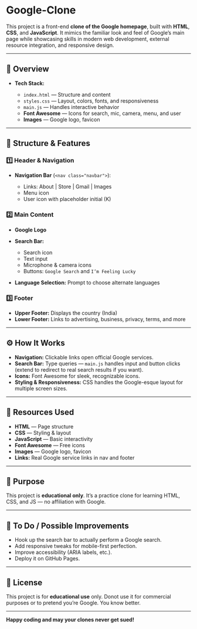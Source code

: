 # Google-Clone

This project is a front-end **clone of the Google homepage**, built with **HTML**, **CSS**, and **JavaScript**. It mimics the familiar look and feel of Google’s main page while showcasing skills in modern web development, external resource integration, and responsive design.

---

## 🚀 Overview

* **Tech Stack:**

  * `index.html` — Structure and content
  * `styles.css` — Layout, colors, fonts, and responsiveness
  * `main.js` — Handles interactive behavior
  * **Font Awesome** — Icons for search, mic, camera, menu, and user
  * **Images** — Google logo, favicon

---

## 🧩 Structure & Features

### 1️⃣ Header & Navigation

* **Navigation Bar** (`<nav class="navbar">`):

  * Links: About | Store | Gmail | Images
  * Menu icon 
  * User icon with placeholder initial (K)

### 2️⃣ Main Content

* **Google Logo**
* **Search Bar:**

  * Search icon
  * Text input
  * Microphone & camera icons
  * Buttons: `Google Search` and `I’m Feeling Lucky`
* **Language Selection:** Prompt to choose alternate languages

### 3️⃣ Footer

* **Upper Footer:** Displays the country (India)
* **Lower Footer:** Links to advertising, business, privacy, terms, and more

---

## ⚙️ How It Works

* **Navigation:** Clickable links open official Google services.
* **Search Bar:** Type queries — `main.js` handles input and button clicks (extend to redirect to real search results if you want).
* **Icons:** Font Awesome for sleek, recognizable icons.
* **Styling & Responsiveness:** CSS handles the Google-esque layout for multiple screen sizes.

---

## 📂 Resources Used

* **HTML** — Page structure
* **CSS** — Styling & layout
* **JavaScript** — Basic interactivity
* **Font Awesome** — Free icons
* **Images** — Google logo, favicon
* **Links:** Real Google service links in nav and footer

---

## 🎯 Purpose

This project is **educational only**. It’s a practice clone for learning HTML, CSS, and JS — no affiliation with Google.

---

## 📌 To Do / Possible Improvements

* Hook up the search bar to actually perform a Google search.
* Add responsive tweaks for mobile-first perfection.
* Improve accessibility (ARIA labels, etc.).
* Deploy it on GitHub Pages.

---

## 📜 License

This project is for **educational use** only. Donot use it for commercial purposes or to pretend you’re Google. You know better.

---

**Happy coding and may your clones never get sued!**
